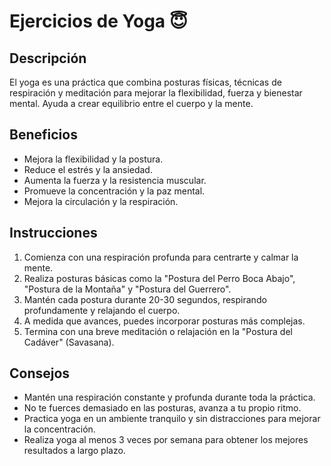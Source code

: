 # Ejercicios de Yoga :innocent:
## Descripción
El yoga es una práctica que combina posturas físicas, técnicas de respiración y meditación para mejorar la flexibilidad, fuerza y bienestar mental. Ayuda a crear equilibrio entre el cuerpo y la mente.

## Beneficios
- Mejora la flexibilidad y la postura.
- Reduce el estrés y la ansiedad.
- Aumenta la fuerza y la resistencia muscular.
- Promueve la concentración y la paz mental.
- Mejora la circulación y la respiración.

## Instrucciones
1. Comienza con una respiración profunda para centrarte y calmar la mente.
2. Realiza posturas básicas como la "Postura del Perro Boca Abajo", "Postura de la Montaña" y "Postura del Guerrero".
3. Mantén cada postura durante 20-30 segundos, respirando profundamente y relajando el cuerpo.
4. A medida que avances, puedes incorporar posturas más complejas.
5. Termina con una breve meditación o relajación en la "Postura del Cadáver" (Savasana).

## Consejos
- Mantén una respiración constante y profunda durante toda la práctica.
- No te fuerces demasiado en las posturas, avanza a tu propio ritmo.
- Practica yoga en un ambiente tranquilo y sin distracciones para mejorar la concentración.
- Realiza yoga al menos 3 veces por semana para obtener los mejores resultados a largo plazo.
